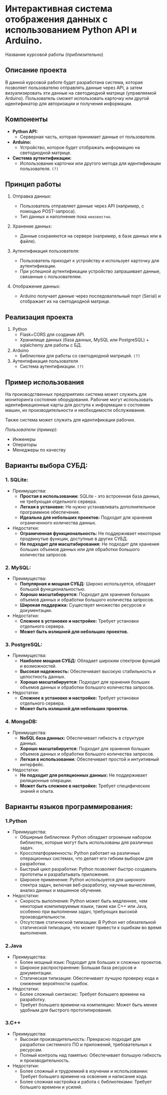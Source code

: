 # Интерактивная система отображения данных с использованием Python API и Arduino.

Название курсовой работы (приблизительно)

## Описание проекта

В данной курсовой работе будет разработана система, которая позволяет пользователю отправлять данные через API, а затем визуализировать эти данные на светодиодной матрице (управляемой Arduino). Пользователь сможет использовать карточку или другой идентификатор для авторизации и получения информации.

## Компоненты

*  **Python API:**
    *  Серверная часть, которая принимает данные от пользователя.
*  **Arduino:**
    *  Устройство, которое будет отображать информацию на светодиодной матрице.
*  **Система аутентификации:**
    *  Использование карточки или другого метода для идентификации пользователя. `(?)`

## Принцип работы

1. Отправка данных:
    *  Пользователь отправляет данные через API (например, с помощью POST-запроса).
    *  Тип данных и наполнение пока `неизвестно`.

2. Хранение данных:
    *  Данные сохраняются на сервере (например, в базе данных или в файле).

3. Аутентификация пользователя:
    *  Пользователь приходит к устройству и использует карточку для аутентификации.
    *  При успешной аутентификации устройство запрашивает данные, связанные с пользователем.

4. Отображение данных:
    *  Arduino получает данные через последовательный порт (Serial) и отображает их на светодиодной матрице.

## Реализация проекта

1. Python
    *  Flask+CORS для создания API.
    *  Хранилище данных (база данных, MySQL или PostgreSQL) + sqlalchemy для работы с БД.
2. Arduino
    *  Библиотеки для работы со светодиодной матрицей. `(?)`
3. Аутентификация пользователя
    *  Система аутентификации. `(?)`

## Пример использования
 
На производственных предприятиях система может служить для мониторинга состояния оборудования. 
Рабочие могут использовать идентификационные карты для доступа к информации о состоянии машин, их производительности и необходимости обслуживания.

Также система может служить для идентификации рабочих.

*Пользователи (пример):* 
  - Инженеры
  - Операторы
  - Менеджеры по качеству

## Варианты выбора СУБД:

### 1. SQLite:

* Преимущества:
    * **Простая в использовании:** SQLite - это встроенная база данных, не требующая отдельного сервера.
    * **Легкая в установке:** Не нужно устанавливать дополнительное программное обеспечение.
    * **Идеальна для небольших проектов:** Подходит для хранения ограниченного количества данных.
* Недостатки:
    * **Ограниченная функциональность:** Не поддерживает некоторые продвинутые функции, доступные в других СУБД.
    * **Не подходит для масштабирования:** Не подходит для хранения больших объемов данных или для обработки большого количества запросов.

### 2. MySQL:

* Преимущества:
    * **Популярная и мощная СУБД:** Широко используется, обладает большой функциональностью.
    * **Хорошо масштабируется:** Подходит для хранения больших объемов данных и обработки большого количества запросов.
    * **Широкая поддержка:** Существует множество ресурсов и документации.
* Недостатки:
    * **Сложнее в установке и настройке:** Требует установки отдельного сервера.
    * **Может быть излишней для небольших проектов.**

### 3. PostgreSQL:

* Преимущества:
    * **Наиболее мощная СУБД:** Обладает широким спектром функций и возможностей.
    * **Высокая надежность:** Обеспечивает высокую стабильность и целостность данных.
    * **Хорошо масштабируется:** Подходит для хранения больших объемов данных и обработки большого количества запросов.
* Недостатки:
    * **Сложнее в установке и настройке:** Требует установки отдельного сервера.
    * **Может быть излишней для небольших проектов.**

### 4. MongoDB:

* Преимущества:
    * **NoSQL база данных:** Обеспечивает гибкость в структуре данных.
    * **Хорошо масштабируется:** Подходит для хранения больших объемов данных и обработки большого количества запросов.
    * **Легкая в использовании:** Обеспечивает простой и интуитивный интерфейс.
* Недостатки:
    * **Не подходит для реляционных данных:** Не поддерживает реляционные операции.
    * **Может быть сложнее в настройке:** Требует специфических знаний и опыта.

## Варианты языков программирования:

### 1.Python

* Преимущества:
    * Обширные библиотеки: Python обладает огромным набором библиотек, которые могут быть использованы для различных задач. 
    * Кроссплатформенность: Python работает на различных операционных системах, что делает его гибким выбором для разработки.
    * Быстрый цикл разработки: Python позволяет быстро создавать прототипы и разрабатывать приложения.
    * Широкое применение: Python используется для широкого спектра задач, включая веб-разработку, научные вычисления, анализ данных и машинное обучение.
* Недостатки:
    * Скорость выполнения: Python может быть медленнее, чем некоторые компилируемые языки, такие как C++ или Java, особенно при выполнении задач, требующих высокой производительности.
    * Отсутствие статической типизации: В Python нет обязательной статической типизации, что может привести к ошибкам во время выполнения.

### 2.Java

* Преимущества:
    * Более мощный язык: Подходит для больших и сложных проектов.
    * Широкое распространение: Большая база ресурсов и документации.
    * Статическая типизация: Обеспечивает лучшую проверку кода и снижение вероятности ошибок.
* Недостатки:
    * Более сложный синтаксис: Требует большего времени на разработку.
    * Требует большего времени на компиляцию: Может быть менее удобным для быстрого прототипирования.

### 3.C++

* Преимущества:
    * Высокая производительность: Прекрасно подходит для разработки системного ПО и приложений, требовательных к ресурсам.
    * Полный контроль над памятью: Обеспечивает большую гибкость и производительность.
* Недостатки:
    * Более сложный и трудоемкий в изучении и использовании: Требует большего времени на освоение и написание кода.
    * Более сложная настройка и работа с библиотеками: Требует большего времени и усилий.
